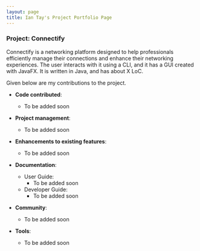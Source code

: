 ```yaml
---
layout: page
title: Ian Tay's Project Portfolio Page
---
```


### Project: Connectify

Connectify is a networking platform designed to help professionals efficiently manage their connections and enhance their networking experiences. The user interacts with it using a CLI, and it has a GUI created with JavaFX. It is written in Java, and has about X LoC.

Given below are my contributions to the project.

* **Code contributed**: 
  * To be added soon

* **Project management**:
    * To be added soon

* **Enhancements to existing features**:
    * To be added soon

* **Documentation**:
    * User Guide:
        * To be added soon
    * Developer Guide:
        * To be added soon

* **Community**:
    * To be added soon

* **Tools**:
    * To be added soon